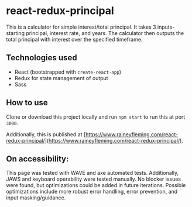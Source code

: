 # react-redux-principal

This is a calculator for simple interest/total principal. It takes 3 inputs- starting principal, interest rate, and years. The calculator then outputs the total principal with interest over the specified timeframe.

## Technologies used

-   React (bootstrapped with `create-react-app`)
-   Redux for state management of output
-   Sass

## How to use

Clone or download this project locally and run `npm start` to run this at port `3000`.

Additionally, this is published at [https://www.raineyfleming.com/react-redux-principal/](https://www.raineyfleming.com/react-redux-principal/).

## On accessibility:

This page was tested with WAVE and axe automated tests. Additionally, JAWS and keyboard operability were tested manually. No blocker issues were found, but optimizations could be added in future iterations. Possible optimizations include more robust error handling, error prevention, and input masking/guidance.
